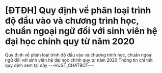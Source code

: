 # [ĐTĐH] Quy định về phân loại trình độ đầu vào và chương trình học, chuẩn ngoại ngữ đối với sinh viên hệ đại học chính quy từ năm 2020

Quy định về phân loại trình độ đầu vào và chương trình học, chuẩn ngoại ngữ đối với sinh viên hệ đại học chính quy từ năm 2020
        Thông tin chi tiết quy định xem tại đây 
 ---HUST_CHATBOT---